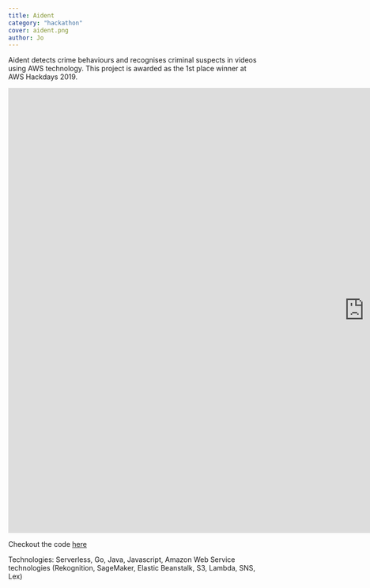 ```yaml
---
title: Aident
category: "hackathon"
cover: aident.png
author: Jo
---
```


Aident detects crime behaviours and recognises criminal suspects in videos using AWS technology. This project is 
awarded as the 1st place winner at AWS Hackdays 2019.

<iframe width="1440" height="900" src="https://www.youtube.com/embed/ouTdvoKeZaE" frameborder="0" allow="accelerometer; encrypted-media; gyroscope; picture-in-picture" allowfullscreen></iframe>

Checkout the code [here](https://github.com/johannesridho/aident)

Technologies: Serverless, Go, Java, Javascript, Amazon Web Service technologies (Rekognition, SageMaker, Elastic 
Beanstalk, S3, Lambda, SNS, Lex) 
